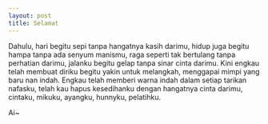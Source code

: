 ```yaml
---
layout: post
title: Selamat
---
```


Dahulu, hari begitu sepi tanpa hangatnya kasih darimu, hidup juga begitu hampa tanpa ada senyum manismu, raga seperti tak bertulang tanpa perhatian darimu, jalanku begitu gelap tanpa sinar cinta darimu. Kini engkau telah membuat diriku begitu yakin untuk melangkah, menggapai mimpi yang baru nan indah. Engkau telah memberi warna indah dalam setiap tarikan nafasku, telah kau hapus kesedihanku dengan hangatnya cinta darimu, cintaku, mikuku, ayangku, hunnyku, pelatihku.

Ai~